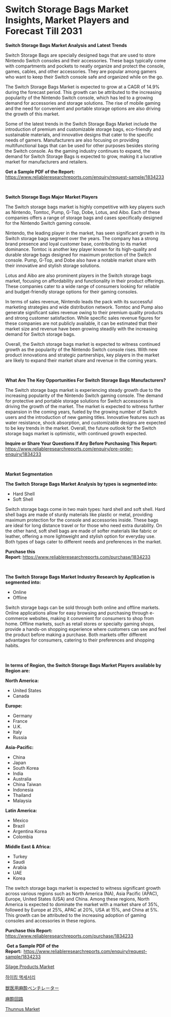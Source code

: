 <p><h1>Switch Storage Bags Market Insights, Market Players and Forecast Till 2031</h1></p><p><strong>Switch Storage Bags Market Analysis and Latest Trends</strong></p>
<p><p>Switch Storage Bags are specially designed bags that are used to store Nintendo Switch consoles and their accessories. These bags typically come with compartments and pockets to neatly organize and protect the console, games, cables, and other accessories. They are popular among gamers who want to keep their Switch console safe and organized while on the go.</p><p>The Switch Storage Bags Market is expected to grow at a CAGR of 14.9% during the forecast period. This growth can be attributed to the increasing popularity of the Nintendo Switch console, which has led to a growing demand for accessories and storage solutions. The rise of mobile gaming and the need for convenient and portable storage options are also driving the growth of this market.</p><p>Some of the latest trends in the Switch Storage Bags Market include the introduction of premium and customizable storage bags, eco-friendly and sustainable materials, and innovative designs that cater to the specific needs of gamers. Manufacturers are also focusing on providing multifunctional bags that can be used for other purposes besides storing the Switch console. As the gaming industry continues to expand, the demand for Switch Storage Bags is expected to grow, making it a lucrative market for manufacturers and retailers.</p></p>
<p><strong>Get a Sample PDF of the Report:&nbsp;</strong> <a href="https://www.reliableresearchreports.com/enquiry/request-sample/1834233">https://www.reliableresearchreports.com/enquiry/request-sample/1834233</a></p>
<p>&nbsp;</p>
<p><strong>Switch Storage Bags Major Market Players</strong></p>
<p><p>The Switch storage bags market is highly competitive with key players such as Nintendo, Tomtoc, Pump, G-Top, Dobe, Lotus, and Aibo. Each of these companies offers a range of storage bags and cases specifically designed for the Nintendo Switch gaming console.</p><p>Nintendo, the leading player in the market, has seen significant growth in its Switch storage bags segment over the years. The company has a strong brand presence and loyal customer base, contributing to its market dominance. Tomtoc is another key player known for its high-quality and durable storage bags designed for maximum protection of the Switch console. Pump, G-Top, and Dobe also have a notable market share with their innovative and stylish storage solutions.</p><p>Lotus and Aibo are also prominent players in the Switch storage bags market, focusing on affordability and functionality in their product offerings. These companies cater to a wide range of consumers looking for reliable and budget-friendly storage options for their gaming consoles.</p><p>In terms of sales revenue, Nintendo leads the pack with its successful marketing strategies and wide distribution network. Tomtoc and Pump also generate significant sales revenue owing to their premium quality products and strong customer satisfaction. While specific sales revenue figures for these companies are not publicly available, it can be estimated that their market size and revenue have been growing steadily with the increasing demand for Switch storage bags.</p><p>Overall, the Switch storage bags market is expected to witness continued growth as the popularity of the Nintendo Switch console rises. With new product innovations and strategic partnerships, key players in the market are likely to expand their market share and revenue in the coming years.</p></p>
<p>&nbsp;</p>
<p><strong>What Are The Key Opportunities For Switch Storage Bags Manufacturers?</strong></p>
<p><p>The Switch storage bags market is experiencing steady growth due to the increasing popularity of the Nintendo Switch gaming console. The demand for protective and portable storage solutions for Switch accessories is driving the growth of the market. The market is expected to witness further expansion in the coming years, fueled by the growing number of Switch users and the introduction of new gaming titles. Innovative features such as water resistance, shock absorption, and customizable designs are expected to be key trends in the market. Overall, the future outlook for the Switch storage bags market is optimistic, with continued growth expected.</p></p>
<p><strong>Inquire or Share Your Questions If Any Before Purchasing This Report:</strong> <a href="https://www.reliableresearchreports.com/enquiry/pre-order-enquiry/1834233">https://www.reliableresearchreports.com/enquiry/pre-order-enquiry/1834233</a></p>
<p>&nbsp;</p>
<p><strong>Market Segmentation</strong></p>
<p><strong>The Switch Storage Bags Market Analysis by types is segmented into:</strong></p>
<p><ul><li>Hard Shell</li><li>Soft Shell</li></ul></p>
<p><p>Switch storage bags come in two main types: hard shell and soft shell. Hard shell bags are made of sturdy materials like plastic or metal, providing maximum protection for the console and accessories inside. These bags are ideal for long distance travel or for those who need extra durability. On the other hand, soft shell bags are made of softer materials like fabric or leather, offering a more lightweight and stylish option for everyday use. Both types of bags cater to different needs and preferences in the market.</p></p>
<p><strong>Purchase this Report:&nbsp;</strong><a href="https://www.reliableresearchreports.com/purchase/1834233">https://www.reliableresearchreports.com/purchase/1834233</a></p>
<p>&nbsp;</p>
<p><strong>The Switch Storage Bags Market Industry Research by Application is segmented into:</strong></p>
<p><ul><li>Online</li><li>Offline</li></ul></p>
<p><p>Switch storage bags can be sold through both online and offline markets. Online applications allow for easy browsing and purchasing through e-commerce websites, making it convenient for consumers to shop from home. Offline markets, such as retail stores or specialty gaming shops, provide a hands-on shopping experience where customers can see and feel the product before making a purchase. Both markets offer different advantages for consumers, catering to their preferences and shopping habits.</p></p>
<p>&nbsp;</p>
<p><strong>In terms of Region, the Switch Storage Bags Market Players available by Region are:</strong></p>
<p>
    <p> <strong> North America: </strong>
        <ul>
            <li>United States</li>
            <li>Canada</li>
        </ul>
        </p> 
    <p> <strong> Europe: </strong>
        <ul>
            <li>Germany</li>
            <li>France</li>
            <li>U.K.</li>
            <li>Italy</li>
            <li>Russia</li>
        </ul>
        </p> 
    <p> <strong> Asia-Pacific: </strong>
        <ul>
            <li>China</li>
            <li>Japan</li>
            <li>South Korea</li>
            <li>India</li>
            <li>Australia</li>
            <li>China Taiwan</li>
            <li>Indonesia</li>
            <li>Thailand</li>
            <li>Malaysia</li>
        </ul>
        </p> 
    <p> <strong> Latin America: </strong>
        <ul>
            <li>Mexico</li>
            <li>Brazil</li>
            <li>Argentina Korea</li>
            <li>Colombia</li>
        </ul>
        </p> 
    <p> <strong> Middle East & Africa: </strong>
        <ul>
            <li>Turkey</li>
            <li>Saudi</li>
            <li>Arabia</li>
            <li>UAE</li>
            <li>Korea</li>
        </ul>
    </p>
    </p>
<p><p>The switch storage bags market is expected to witness significant growth across various regions such as North America (NA), Asia Pacific (APAC), Europe, United States (USA) and China. Among these regions, North America is expected to dominate the market with a market share of 35%, followed by Europe at 25%, APAC at 20%, USA at 15%, and China at 5%. This growth can be attributed to the increasing adoption of gaming consoles and accessories in these regions.</p></p>
<p><strong>Purchase this Report: </strong><a href="https://www.reliableresearchreports.com/purchase/1834233">https://www.reliableresearchreports.com/purchase/1834233</a></p>
<p>&nbsp;<strong>Get a Sample PDF of the Report:&nbsp;&nbsp;</strong><a href="https://www.reliableresearchreports.com/enquiry/request-sample/1834233">https://www.reliableresearchreports.com/enquiry/request-sample/1834233</a></p>
<p><strong></strong></p>
<p><p><a href="https://issuu.com/reportprime-2/docs/silage-products-market-size-2030.pptx">Silage Products Market</a></p><p><a href="https://github.com/plelbej847484502/Market-Research-Report-List-1/blob/main/37982136911.md">하이킹 액세서리</a></p><p><a href="https://github.com/lrlmopnhwd79300/Market-Research-Report-List-1/blob/main/32110987623.md">獣医用麻酔ベンチレーター</a></p><p><a href="https://github.com/EstelWisozk1/Market-Research-Report-List-1/blob/main/85575257624.md">麻酔回路</a></p><p><a href="https://issuu.com/reportprime-2/docs/thunnus-market-size-2030.pptx">Thunnus Market</a></p></p>